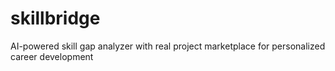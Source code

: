 # skillbridge
AI-powered skill gap analyzer with real project marketplace for personalized career development
